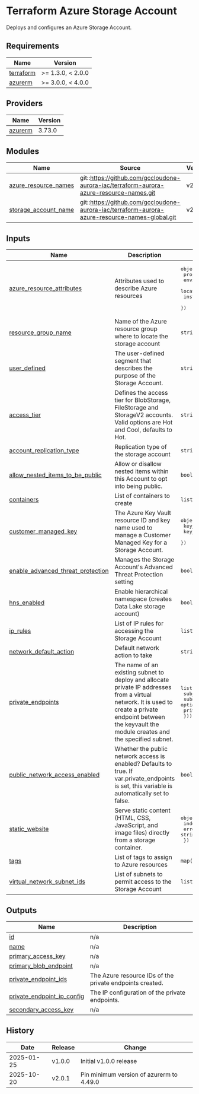 # Terraform Azure Storage Account

Deploys and configures an Azure Storage Account.

 <!-- BEGIN_TF_DOCS -->
## Requirements

| Name | Version |
|------|---------|
| <a name="requirement_terraform"></a> [terraform](#requirement\_terraform) | >= 1.3.0, < 2.0.0 |
| <a name="requirement_azurerm"></a> [azurerm](#requirement\_azurerm) | >= 3.0.0, < 4.0.0 |

## Providers

| Name | Version |
|------|---------|
| <a name="provider_azurerm"></a> [azurerm](#provider\_azurerm) | 3.73.0 |

## Modules

| Name | Source | Version |
|------|--------|---------|
| <a name="module_azure_resource_names"></a> [azure\_resource\_names](#module\_azure\_resource\_names) | git::https://github.com/gccloudone-aurora-iac/terraform-aurora-azure-resource-names.git | v2.0.0 |
| <a name="module_storage_account_name"></a> [storage\_account\_name](#module\_storage\_account\_name) | git::https://github.com/gccloudone-aurora-iac/terraform-aurora-azure-resource-names-global.git | v2.0.0 |

## Inputs

| Name | Description | Type | Default | Required |
|------|-------------|------|---------|:--------:|
| <a name="input_azure_resource_attributes"></a> [azure\_resource\_attributes](#input\_azure\_resource\_attributes) | Attributes used to describe Azure resources | <pre>object({<br>    project     = string<br>    environment = string<br>    location    = optional(string, "Canada Central")<br>    instance    = number<br>  })</pre> | n/a | yes |
| <a name="input_resource_group_name"></a> [resource\_group\_name](#input\_resource\_group\_name) | Name of the Azure resource group where to locate the storage account | `string` | n/a | yes |
| <a name="input_user_defined"></a> [user\_defined](#input\_user\_defined) | The user-defined segment that describes the purpose of the Storage Account. | `string` | n/a | yes |
| <a name="input_access_tier"></a> [access\_tier](#input\_access\_tier) | Defines the access tier for BlobStorage, FileStorage and StorageV2 accounts. Valid options are Hot and Cool, defaults to Hot. | `string` | `"Hot"` | no |
| <a name="input_account_replication_type"></a> [account\_replication\_type](#input\_account\_replication\_type) | Replication type of the storage account | `string` | `"LRS"` | no |
| <a name="input_allow_nested_items_to_be_public"></a> [allow\_nested\_items\_to\_be\_public](#input\_allow\_nested\_items\_to\_be\_public) | Allow or disallow nested items within this Account to opt into being public. | `bool` | `false` | no |
| <a name="input_containers"></a> [containers](#input\_containers) | List of containers to create | `list(string)` | `[]` | no |
| <a name="input_customer_managed_key"></a> [customer\_managed\_key](#input\_customer\_managed\_key) | The Azure Key Vault resource ID and key name used to manage a Customer Managed Key for a Storage Account. | <pre>object({<br>    key_vault_id = string<br>    key_name     = string<br>  })</pre> | `null` | no |
| <a name="input_enable_advanced_threat_protection"></a> [enable\_advanced\_threat\_protection](#input\_enable\_advanced\_threat\_protection) | Manages the Storage Account's Advanced Threat Protection setting | `bool` | `false` | no |
| <a name="input_hns_enabled"></a> [hns\_enabled](#input\_hns\_enabled) | Enable hierarchical namespace (creates Data Lake storage account) | `bool` | `false` | no |
| <a name="input_ip_rules"></a> [ip\_rules](#input\_ip\_rules) | List of IP rules for accessing the Storage Account | `list(string)` | `[]` | no |
| <a name="input_network_default_action"></a> [network\_default\_action](#input\_network\_default\_action) | Default network action to take | `string` | `"Deny"` | no |
| <a name="input_private_endpoints"></a> [private\_endpoints](#input\_private\_endpoints) | The name of an existing subnet to deploy and allocate private IP addresses from a virtual network. It is used to create a private endpoint between the keyvault the module creates and the specified subnet. | <pre>list(object({<br>    sub_resource_name   = string<br>    subnet_id           = optional(string)<br>    private_dns_zone_id = string<br>  }))</pre> | `[]` | no |
| <a name="input_public_network_access_enabled"></a> [public\_network\_access\_enabled](#input\_public\_network\_access\_enabled) | Whether the public network access is enabled? Defaults to true. If var.private\_endpoints is set, this variable is automatically set to false. | `bool` | `false` | no |
| <a name="input_static_website"></a> [static\_website](#input\_static\_website) | Serve static content (HTML, CSS, JavaScript, and image files) directly from a storage container. | <pre>object({<br>    index_document     = string<br>    error_404_document = string<br>  })</pre> | <pre>{<br>  "error_404_document": "",<br>  "index_document": ""<br>}</pre> | no |
| <a name="input_tags"></a> [tags](#input\_tags) | List of tags to assign to Azure resources | `map(string)` | `{}` | no |
| <a name="input_virtual_network_subnet_ids"></a> [virtual\_network\_subnet\_ids](#input\_virtual\_network\_subnet\_ids) | List of subnets to permit access to the Storage Account | `list(string)` | `[]` | no |

## Outputs

| Name | Description |
|------|-------------|
| <a name="output_id"></a> [id](#output\_id) | n/a |
| <a name="output_name"></a> [name](#output\_name) | n/a |
| <a name="output_primary_access_key"></a> [primary\_access\_key](#output\_primary\_access\_key) | n/a |
| <a name="output_primary_blob_endpoint"></a> [primary\_blob\_endpoint](#output\_primary\_blob\_endpoint) | n/a |
| <a name="output_private_endpoint_ids"></a> [private\_endpoint\_ids](#output\_private\_endpoint\_ids) | The Azure resource IDs of the private endpoints created. |
| <a name="output_private_endpoint_ip_config"></a> [private\_endpoint\_ip\_config](#output\_private\_endpoint\_ip\_config) | The IP configuration of the private endpoints. |
| <a name="output_secondary_access_key"></a> [secondary\_access\_key](#output\_secondary\_access\_key) | n/a |
<!-- END_TF_DOCS -->

## History

| Date       | Release | Change                                                                                                    |
| ---------- | ------- | --------------------------------------------------------------------------------------------------------- |
| 2025-01-25 | v1.0.0  | Initial v1.0.0 release                                                                                    |
| 2025-10-20 | v2.0.1  | Pin minimum version of azurerm to 4.49.0                                                                  |
